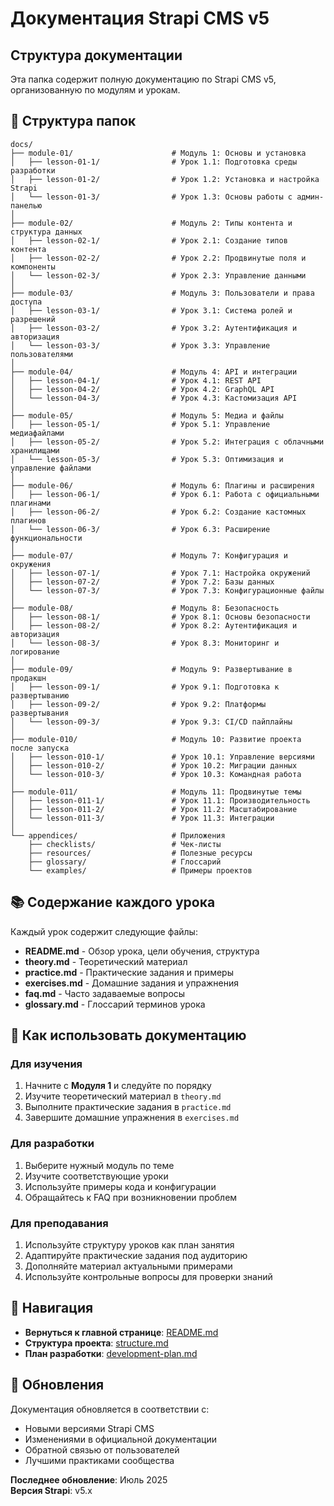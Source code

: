 # Документация Strapi CMS v5

## Структура документации

Эта папка содержит полную документацию по Strapi CMS v5, организованную по модулям и урокам.

## 📁 Структура папок

```
docs/
├── module-01/                      # Модуль 1: Основы и установка
│   ├── lesson-01-1/                # Урок 1.1: Подготовка среды разработки
│   ├── lesson-01-2/                # Урок 1.2: Установка и настройка Strapi
│   └── lesson-01-3/                # Урок 1.3: Основы работы с админ-панелью
│
├── module-02/                      # Модуль 2: Типы контента и структура данных
│   ├── lesson-02-1/                # Урок 2.1: Создание типов контента
│   ├── lesson-02-2/                # Урок 2.2: Продвинутые поля и компоненты
│   └── lesson-02-3/                # Урок 2.3: Управление данными
│
├── module-03/                      # Модуль 3: Пользователи и права доступа
│   ├── lesson-03-1/                # Урок 3.1: Система ролей и разрешений
│   ├── lesson-03-2/                # Урок 3.2: Аутентификация и авторизация
│   └── lesson-03-3/                # Урок 3.3: Управление пользователями
│
├── module-04/                      # Модуль 4: API и интеграции
│   ├── lesson-04-1/                # Урок 4.1: REST API
│   ├── lesson-04-2/                # Урок 4.2: GraphQL API
│   └── lesson-04-3/                # Урок 4.3: Кастомизация API
│
├── module-05/                      # Модуль 5: Медиа и файлы
│   ├── lesson-05-1/                # Урок 5.1: Управление медиафайлами
│   ├── lesson-05-2/                # Урок 5.2: Интеграция с облачными хранилищами
│   └── lesson-05-3/                # Урок 5.3: Оптимизация и управление файлами
│
├── module-06/                      # Модуль 6: Плагины и расширения
│   ├── lesson-06-1/                # Урок 6.1: Работа с официальными плагинами
│   ├── lesson-06-2/                # Урок 6.2: Создание кастомных плагинов
│   └── lesson-06-3/                # Урок 6.3: Расширение функциональности
│
├── module-07/                      # Модуль 7: Конфигурация и окружения
│   ├── lesson-07-1/                # Урок 7.1: Настройка окружений
│   ├── lesson-07-2/                # Урок 7.2: Базы данных
│   └── lesson-07-3/                # Урок 7.3: Конфигурационные файлы
│
├── module-08/                      # Модуль 8: Безопасность
│   ├── lesson-08-1/                # Урок 8.1: Основы безопасности
│   ├── lesson-08-2/                # Урок 8.2: Аутентификация и авторизация
│   └── lesson-08-3/                # Урок 8.3: Мониторинг и логирование
│
├── module-09/                      # Модуль 9: Развертывание в продакшн
│   ├── lesson-09-1/                # Урок 9.1: Подготовка к развертыванию
│   ├── lesson-09-2/                # Урок 9.2: Платформы развертывания
│   └── lesson-09-3/                # Урок 9.3: CI/CD пайплайны
│
├── module-010/                     # Модуль 10: Развитие проекта после запуска
│   ├── lesson-010-1/               # Урок 10.1: Управление версиями
│   ├── lesson-010-2/               # Урок 10.2: Миграции данных
│   └── lesson-010-3/               # Урок 10.3: Командная работа
│
├── module-011/                     # Модуль 11: Продвинутые темы
│   ├── lesson-011-1/               # Урок 11.1: Производительность
│   ├── lesson-011-2/               # Урок 11.2: Масштабирование
│   └── lesson-011-3/               # Урок 11.3: Интеграции
│
└── appendices/                     # Приложения
    ├── checklists/                 # Чек-листы
    ├── resources/                  # Полезные ресурсы
    ├── glossary/                   # Глоссарий
    └── examples/                   # Примеры проектов
```

## 📚 Содержание каждого урока

Каждый урок содержит следующие файлы:

- **README.md** - Обзор урока, цели обучения, структура
- **theory.md** - Теоретический материал
- **practice.md** - Практические задания и примеры
- **exercises.md** - Домашние задания и упражнения
- **faq.md** - Часто задаваемые вопросы
- **glossary.md** - Глоссарий терминов урока

## 🎯 Как использовать документацию

### Для изучения
1. Начните с **Модуля 1** и следуйте по порядку
2. Изучите теоретический материал в `theory.md`
3. Выполните практические задания в `practice.md`
4. Завершите домашние упражнения в `exercises.md`

### Для разработки
1. Выберите нужный модуль по теме
2. Изучите соответствующие уроки
3. Используйте примеры кода и конфигурации
4. Обращайтесь к FAQ при возникновении проблем

### Для преподавания
1. Используйте структуру уроков как план занятия
2. Адаптируйте практические задания под аудиторию
3. Дополняйте материал актуальными примерами
4. Используйте контрольные вопросы для проверки знаний

## 📖 Навигация

- **Вернуться к главной странице**: [README.md](../README.md)
- **Структура проекта**: [structure.md](../structure.md)
- **План разработки**: [development-plan.md](development-plan.md)

## 🔄 Обновления

Документация обновляется в соответствии с:
- Новыми версиями Strapi CMS
- Изменениями в официальной документации
- Обратной связью от пользователей
- Лучшими практиками сообщества

**Последнее обновление**: Июль 2025  
**Версия Strapi**: v5.x 